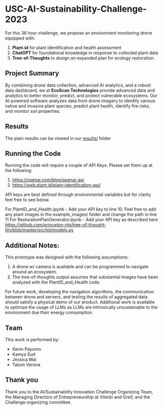 # USC-AI-Sustainability-Challenge-2023

For this 36 hour challenge, we propose an environment monitoring drone equipped with:
1. **Plant.id** for plant identification and health assessment
2. **ChatGPT** for foundational knowledge in response to collected plant data
3. **Tree-of-Thoughts** to design an expanded plan for ecology restoration.

## Project Summary
By combining drone data collection, advanced AI analytics, and a robust data dashboard, we at **EcoScan Technologies** provide advanced data and analytics to better monitor, predict, and protect vulnerable ecosystems. Our AI-powered software analyzes data from drone imagery to identify various native and invasive plant species, predict plant health, identify fire risks, and monitor soil properties.

## Results
The plain results can be viewed in our [results/](results/) folder

## Running the Code
Running the code will require a couple of API Keys. Please set them up at the following:
1. https://openai.com/blog/openai-api
2. https://web.plant.id/plant-identification-api/

API keys are best defined through environmental variables but for clarity feel free to see below. 

For PlantID_and_Health.ipynb - Add your API key to line 10. Feel free to add any plant images in the example_images/ folder and change the path in line 11
For RestorationPlanGenerator.ipynb - Add your API key as described here https://github.com/princeton-nlp/tree-of-thought-llm/blob/master/src/tot/models.py

## Additional Notes:
This prototype was designed with the following assumptions:

1. A drone w/ camera is available and can be programmed to navigate around an ecosystem.
2.  The tree-of-thoughts output assumes that substantial images have been analyzed with the PlantID_and_Health code.

For future work, developing the navigation algorithms, the communication between drone and servers, and testing the results of aggregated data should satisfy a physical demo of our product. Additional work is available to optimize the usage of LLMs as LLMs are intrinsically unsustainable to the environment due their energy consumption.

## Team
This work is performed by:
- Kevin Payumo
- Kamya Sud
- Jessica Mai
- Tatum Verona

## Thank you
Thank you to the AI/Sustainability Innovation Challenge Organizing Team, the Managing Directors of Entrepreneurship at Viterbi and Greif, and the Challenge organizing committee.
